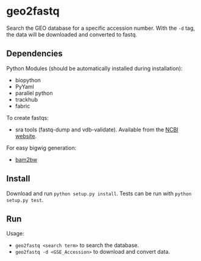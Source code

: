 geo2fastq
=========

Search the GEO database for a specific accession number. With the `-d` tag, the data will be downloaded and converted to fastq.


## Dependencies

Python Modules (should be automatically installed during installation):

* biopython
* PyYaml
* parallel python
* trackhub
* fabric

To create fastqs:

* sra tools (fastq-dump and vdb-validate). Available from the [NCBI website](http://www.ncbi.nlm.nih.gov/Traces/sra/?view=software).

For easy bigwig generation:

* [bam2bw](https://bitbucket.org/simonvh/bam2bw)

## Install

Download and run `python setup.py install`. Tests can be run with `python setup.py test`.


## Run

Usage: 

* `geo2fastq <search term>` to search the database.
* `geo2fastq -d <GSE_Accession>` to download and convert data.

